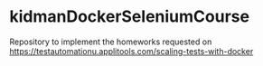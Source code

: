 # kidmanDockerSeleniumCourse
Repository to implement the homeworks requested on https://testautomationu.applitools.com/scaling-tests-with-docker
